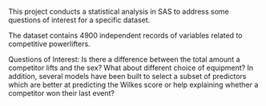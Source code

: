This project conducts a statistical analysis in SAS to address some questions of interest for a specific dataset.

The dataset contains 4900 independent records of variables related to competitive powerlifters. 

Questions of Interest:
Is there a difference between the total amount a competitor lifts and the sex? What about different choice of equipment?
In addition, several models have been built to select a subset of predictors which are better at predicting the Wilkes score or help explaining whether a competitor won their last event?




